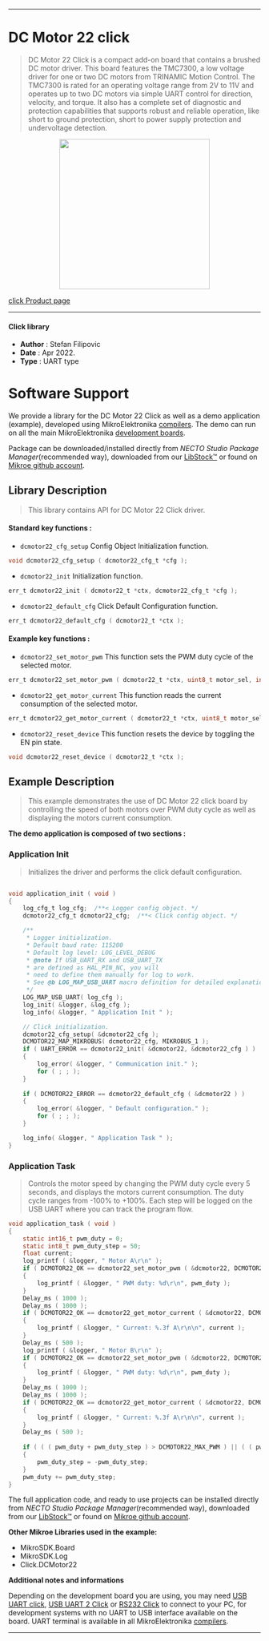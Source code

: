 
---
# DC Motor 22 click

> DC Motor 22 Click is a compact add-on board that contains a brushed DC motor driver. This board features the TMC7300, a low voltage driver for one or two DC motors from TRINAMIC Motion Control. The TMC7300 is rated for an operating voltage range from 2V to 11V and operates up to two DC motors via simple UART control for direction, velocity, and torque. It also has a complete set of diagnostic and protection capabilities that supports robust and reliable operation, like short to ground protection, short to power supply protection and undervoltage detection.

<p align="center">
  <img src="https://download.mikroe.com/images/click_for_ide/dcmotor22_click.png" height=300px>
</p>

[click Product page](https://www.mikroe.com/dc-motor-22-click)

---


#### Click library

- **Author**        : Stefan Filipovic
- **Date**          : Apr 2022.
- **Type**          : UART type


# Software Support

We provide a library for the DC Motor 22 Click
as well as a demo application (example), developed using MikroElektronika
[compilers](https://www.mikroe.com/necto-studio).
The demo can run on all the main MikroElektronika [development boards](https://www.mikroe.com/development-boards).

Package can be downloaded/installed directly from *NECTO Studio Package Manager*(recommended way), downloaded from our [LibStock&trade;](https://libstock.mikroe.com) or found on [Mikroe github account](https://github.com/MikroElektronika/mikrosdk_click_v2/tree/master/clicks).

## Library Description

> This library contains API for DC Motor 22 Click driver.

#### Standard key functions :

- `dcmotor22_cfg_setup` Config Object Initialization function.
```c
void dcmotor22_cfg_setup ( dcmotor22_cfg_t *cfg );
```

- `dcmotor22_init` Initialization function.
```c
err_t dcmotor22_init ( dcmotor22_t *ctx, dcmotor22_cfg_t *cfg );
```

- `dcmotor22_default_cfg` Click Default Configuration function.
```c
err_t dcmotor22_default_cfg ( dcmotor22_t *ctx );
```

#### Example key functions :

- `dcmotor22_set_motor_pwm` This function sets the PWM duty cycle of the selected motor.
```c
err_t dcmotor22_set_motor_pwm ( dcmotor22_t *ctx, uint8_t motor_sel, int16_t pwm_duty );
```

- `dcmotor22_get_motor_current` This function reads the current consumption of the selected motor.
```c
err_t dcmotor22_get_motor_current ( dcmotor22_t *ctx, uint8_t motor_sel, float *current );
```

- `dcmotor22_reset_device` This function resets the device by toggling the EN pin state.
```c
void dcmotor22_reset_device ( dcmotor22_t *ctx );
```

## Example Description

> This example demonstrates the use of DC Motor 22 click board by controlling the speed of both motors over PWM duty cycle as well as displaying the motors current consumption.

**The demo application is composed of two sections :**

### Application Init

> Initializes the driver and performs the click default configuration.

```c

void application_init ( void )
{
    log_cfg_t log_cfg;  /**< Logger config object. */
    dcmotor22_cfg_t dcmotor22_cfg;  /**< Click config object. */

    /** 
     * Logger initialization.
     * Default baud rate: 115200
     * Default log level: LOG_LEVEL_DEBUG
     * @note If USB_UART_RX and USB_UART_TX 
     * are defined as HAL_PIN_NC, you will 
     * need to define them manually for log to work. 
     * See @b LOG_MAP_USB_UART macro definition for detailed explanation.
     */
    LOG_MAP_USB_UART( log_cfg );
    log_init( &logger, &log_cfg );
    log_info( &logger, " Application Init " );

    // Click initialization.
    dcmotor22_cfg_setup( &dcmotor22_cfg );
    DCMOTOR22_MAP_MIKROBUS( dcmotor22_cfg, MIKROBUS_1 );
    if ( UART_ERROR == dcmotor22_init( &dcmotor22, &dcmotor22_cfg ) ) 
    {
        log_error( &logger, " Communication init." );
        for ( ; ; );
    }
    
    if ( DCMOTOR22_ERROR == dcmotor22_default_cfg ( &dcmotor22 ) )
    {
        log_error( &logger, " Default configuration." );
        for ( ; ; );
    }

    log_info( &logger, " Application Task " );
}

```

### Application Task

> Controls the motor speed by changing the PWM duty cycle every 5 seconds, and displays
the motors current consumption. The duty cycle ranges from -100% to +100%. 
Each step will be logged on the USB UART where you can track the program flow.

```c
void application_task ( void )
{
    static int16_t pwm_duty = 0;
    static int8_t pwm_duty_step = 50;
    float current;
    log_printf ( &logger, " Motor A\r\n" );
    if ( DCMOTOR22_OK == dcmotor22_set_motor_pwm ( &dcmotor22, DCMOTOR22_MOTOR_A, pwm_duty ) )
    {
        log_printf ( &logger, " PWM duty: %d\r\n", pwm_duty );
    }
    Delay_ms ( 1000 );
    Delay_ms ( 1000 );
    if ( DCMOTOR22_OK == dcmotor22_get_motor_current ( &dcmotor22, DCMOTOR22_MOTOR_A, &current ) )
    {
        log_printf ( &logger, " Current: %.3f A\r\n\n", current );
    }
    Delay_ms ( 500 );
    log_printf ( &logger, " Motor B\r\n" );
    if ( DCMOTOR22_OK == dcmotor22_set_motor_pwm ( &dcmotor22, DCMOTOR22_MOTOR_B, pwm_duty ) )
    {
        log_printf ( &logger, " PWM duty: %d\r\n", pwm_duty );
    }
    Delay_ms ( 1000 );
    Delay_ms ( 1000 );
    if ( DCMOTOR22_OK == dcmotor22_get_motor_current ( &dcmotor22, DCMOTOR22_MOTOR_B, &current ) )
    {
        log_printf ( &logger, " Current: %.3f A\r\n\n", current );
    }
    Delay_ms ( 500 );
    
    if ( ( ( pwm_duty + pwm_duty_step ) > DCMOTOR22_MAX_PWM ) || ( ( pwm_duty + pwm_duty_step ) < DCMOTOR22_MIN_PWM ) ) 
    {
        pwm_duty_step = -pwm_duty_step;
    }
    pwm_duty += pwm_duty_step;
}
```

The full application code, and ready to use projects can be installed directly from *NECTO Studio Package Manager*(recommended way), downloaded from our [LibStock&trade;](https://libstock.mikroe.com) or found on [Mikroe github account](https://github.com/MikroElektronika/mikrosdk_click_v2/tree/master/clicks).

**Other Mikroe Libraries used in the example:**

- MikroSDK.Board
- MikroSDK.Log
- Click.DCMotor22

**Additional notes and informations**

Depending on the development board you are using, you may need
[USB UART click](https://www.mikroe.com/usb-uart-click),
[USB UART 2 Click](https://www.mikroe.com/usb-uart-2-click) or
[RS232 Click](https://www.mikroe.com/rs232-click) to connect to your PC, for
development systems with no UART to USB interface available on the board. UART
terminal is available in all MikroElektronika
[compilers](https://shop.mikroe.com/compilers).

---
